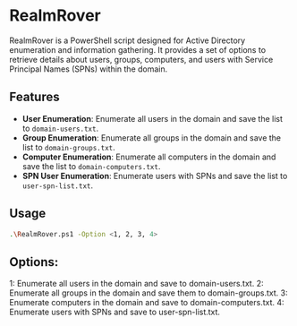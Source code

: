 # RealmRover

RealmRover is a PowerShell script designed for Active Directory enumeration and information gathering. It provides a set of options to retrieve details about users, groups, computers, and users with Service Principal Names (SPNs) within the domain.

## Features

- **User Enumeration**: Enumerate all users in the domain and save the list to `domain-users.txt`.
- **Group Enumeration**: Enumerate all groups in the domain and save the list to `domain-groups.txt`.
- **Computer Enumeration**: Enumerate all computers in the domain and save the list to `domain-computers.txt`.
- **SPN User Enumeration**: Enumerate users with SPNs and save the list to `user-spn-list.txt`.

## Usage
```bash
.\RealmRover.ps1 -Option <1, 2, 3, 4>
```
## Options:
1: Enumerate all users in the domain and save to domain-users.txt.
2: Enumerate all groups in the domain and save them to domain-groups.txt.
3: Enumerate computers in the domain and save to domain-computers.txt.
4: Enumerate users with SPNs and save to user-spn-list.txt.
   
